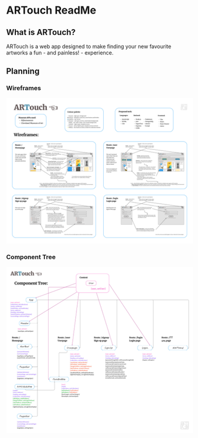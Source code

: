 # ARTouch ReadMe

## What is ARTouch?

ARTouch is a web app designed to make finding your new favourite artworks a fun - and painless! - experience.

## Planning

### Wireframes

![Wireframes for ARTouch](planning/artouch-wireframes.jpg)

### Component Tree

![Component tree for ARTouch](planning/artouch-component-tree.jpg)

